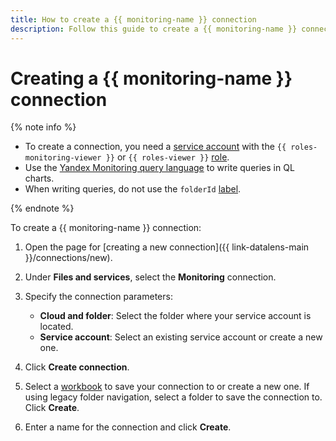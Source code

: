 ```yaml
---
title: How to create a {{ monitoring-name }} connection
description: Follow this guide to create a {{ monitoring-name }} connection.
---
```


# Creating a {{ monitoring-name }} connection

{% note info %}

* To create a connection, you need a [service account](../../../iam/concepts/users/service-accounts.md) with the `{{ roles-monitoring-viewer }}` or `{{ roles-viewer }}` [role](../../../iam/operations/sa/assign-role-for-sa.md).
* Use the [Yandex Monitoring query language](../../../monitoring/concepts/querying.md) to write queries in QL charts.
* When writing queries, do not use the `folderId` [label](../../../monitoring/concepts/data-model.md#label).

{% endnote %}

To create a {{ monitoring-name }} connection:

1. Open the page for [creating a new connection]({{ link-datalens-main }}/connections/new).
1. Under **Files and services**, select the **Monitoring** connection.
1. Specify the connection parameters:

   * **Cloud and folder**: Select the folder where your service account is located.
   * **Service account**: Select an existing service account or create a new one.

1. Click **Create connection**.
1. Select a [workbook](../../workbooks-collections/index.md) to save your connection to or create a new one. If using legacy folder navigation, select a folder to save the connection to. Click **Create**.
1. Enter a name for the connection and click **Create**.